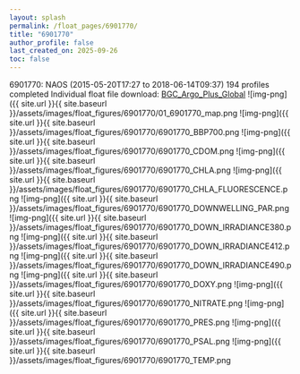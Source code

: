 ```yaml
---
layout: splash
permalink: /float_pages/6901770/
title: "6901770"
author_profile: false
last_created_on: 2025-09-26
toc: false
---
```

 
6901770: NAOS (2015-05-20T17:27 to 2018-06-14T09:37)
194 profiles completed
Individual float file download: [BGC_Argo_Plus_Global](https://ftp.soest.hawaii.edu/bgc_argo_plus/Individual_Floats/outliers_removed/6901770_Sprof_processed.nc)
![img-png]({{ site.url }}{{ site.baseurl }}/assets/images/float_figures/6901770/01_6901770_map.png
![img-png]({{ site.url }}{{ site.baseurl }}/assets/images/float_figures/6901770/6901770_BBP700.png
![img-png]({{ site.url }}{{ site.baseurl }}/assets/images/float_figures/6901770/6901770_CDOM.png
![img-png]({{ site.url }}{{ site.baseurl }}/assets/images/float_figures/6901770/6901770_CHLA.png
![img-png]({{ site.url }}{{ site.baseurl }}/assets/images/float_figures/6901770/6901770_CHLA_FLUORESCENCE.png
![img-png]({{ site.url }}{{ site.baseurl }}/assets/images/float_figures/6901770/6901770_DOWNWELLING_PAR.png
![img-png]({{ site.url }}{{ site.baseurl }}/assets/images/float_figures/6901770/6901770_DOWN_IRRADIANCE380.png
![img-png]({{ site.url }}{{ site.baseurl }}/assets/images/float_figures/6901770/6901770_DOWN_IRRADIANCE412.png
![img-png]({{ site.url }}{{ site.baseurl }}/assets/images/float_figures/6901770/6901770_DOWN_IRRADIANCE490.png
![img-png]({{ site.url }}{{ site.baseurl }}/assets/images/float_figures/6901770/6901770_DOXY.png
![img-png]({{ site.url }}{{ site.baseurl }}/assets/images/float_figures/6901770/6901770_NITRATE.png
![img-png]({{ site.url }}{{ site.baseurl }}/assets/images/float_figures/6901770/6901770_PRES.png
![img-png]({{ site.url }}{{ site.baseurl }}/assets/images/float_figures/6901770/6901770_PSAL.png
![img-png]({{ site.url }}{{ site.baseurl }}/assets/images/float_figures/6901770/6901770_TEMP.png
